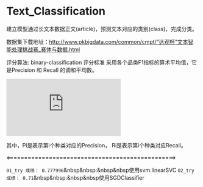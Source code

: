 # Text_Classification
建立模型通过长文本数据正文(article)，预测文本对应的类别(class)，完成分类。

数据集下载地址：http://www.pkbigdata.com/common/cmpt/“达观杯”文本智能处理挑战赛_赛体与数据.html



评分算法:
binary-classification
评分标准 
采用各个品类F1指标的算术平均值，它是Precision 和 Recall 的调和平均数。

![image](https://latex.codecogs.com/gif.latex?%3CF1%3E%3D%5Cfrac%7B1%7D%7Bn%7D%20%5Csum_%7Bi%7D%5E%7Bn%7DF1_i%3D%5Cfrac%7B1%7D%7Bn%7D%5Csum_%7Bi%7D%5E%7Bn%7D%5Cfrac%7B2%5Ccdot%20P_i%5Ccdot%20R_i%7D%7BP_i&plus;R_i%7D)  

其中，Pi是表示第i个种类对应的Precision， Ri是表示第i个种类对应Recall。

<================================================>


``01_try 成绩： 0.777996``&nbsp&nbsp:&nbsp&nbsp使用svm.linearSVC
``02_try 成绩： 0.71``&nbsp&nbsp:&nbsp&nbsp使用SGDClassifier
